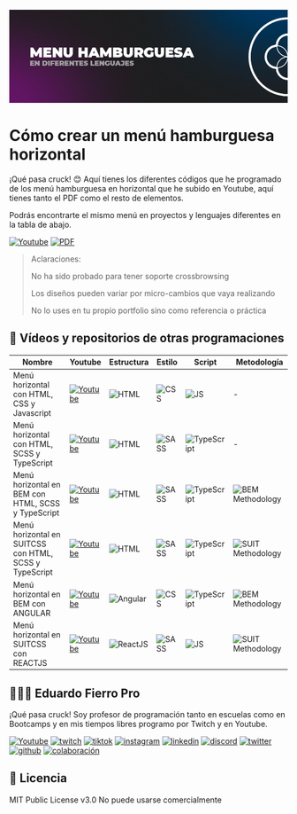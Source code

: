 ![Imagen del proyecto](https://github.com/eduardofierropro/como-crear-un-menu-hamburguesa-horizontal/blob/main/assets/home1.png)

# Cómo crear un menú hamburguesa horizontal

¡Qué pasa cruck! 😊 Aquí tienes los diferentes códigos que he programado de los menú hamburguesa en horizontal que he subido en Youtube, aquí tienes tanto el PDF como el resto de elementos.

Podrás encontrarte el mismo menú en proyectos y lenguajes diferentes en la tabla de abajo.

[![Youtube](https://img.shields.io/static/v1?label=&message=ver%20playlist&color=FF0000&logo=youtube&logoColor=white&style=for-the-badge)](https://youtube.com/playlist?list=PLJpymL0goBgFA5iTweWRejUhBP9TSSNnw)
[![PDF](https://img.shields.io/static/v1?label=&message=descargar%20pdf&color=lightblue&logo=pdf&logoColor=white&style=for-the-badge)](https://github.com/eduardofierropro/como-crear-un-menu-hamburguesa-horizontal/blob/main/menu-horizontal-info.pdf)

> Aclaraciones:
>
> No ha sido probado para tener soporte crossbrowsing
>
> Los diseños pueden variar por micro-cambios que vaya realizando
>
> No lo uses en tu propio portfolio sino como referencia o práctica

## 🔴 Vídeos y repositorios de otras programaciones

| Nombre | Youtube | Estructura | Estilo | Script | Metodología |
|--|--|--|--|--|--|
|Menú horizontal con HTML, CSS y Javascript|[![Youtube](https://img.shields.io/static/v1?label=&message=ver%20playlist&color=FF0000&logo=youtube&logoColor=white&style=for-the-badge)](https://youtu.be/_M0K_q617Kc )|![HTML](https://img.shields.io/static/v1?label=&message=Html&color=orange&logo=html5&logoColor=white&style=for-the-badge)|![CSS](https://img.shields.io/static/v1?label=&message=css&color=blue&logo=css3&logoColor=white&style=for-the-badge)|![JS](https://img.shields.io/static/v1?label=&message=js&color=yellow&logo=javascript&logoColor=white&style=for-the-badge)|-|
|Menú horizontal con HTML, SCSS y TypeScript|[![Youtube](https://img.shields.io/static/v1?label=&message=ver%20playlist&color=FF0000&logo=youtube&logoColor=white&style=for-the-badge)](https://youtu.be/hiFle5lBqck)|![HTML](https://img.shields.io/static/v1?label=&message=Html&color=orange&logo=html5&logoColor=white&style=for-the-badge)|![SASS](https://img.shields.io/static/v1?label=&message=SASS&color=CC6699&logo=sass&logoColor=white&style=for-the-badge)|![TypeScript](https://img.shields.io/static/v1?label=&message=TypeScript&color=3178C6&logo=typescript&logoColor=white&style=for-the-badge)|-|
|Menú horizontal en BEM con HTML, SCSS y TypeScript|[![Youtube](https://img.shields.io/static/v1?label=&message=ver%20playlist&color=FF0000&logo=youtube&logoColor=white&style=for-the-badge)](https://youtu.be/UOzIhbzPcPk)|![HTML](https://img.shields.io/static/v1?label=&message=Html&color=orange&logo=html5&logoColor=white&style=for-the-badge)|![SASS](https://img.shields.io/static/v1?label=&message=SASS&color=CC6699&logo=sass&logoColor=white&style=for-the-badge)|![TypeScript](https://img.shields.io/static/v1?label=&message=TypeScript&color=3178C6&logo=typescript&logoColor=white&style=for-the-badge)|![BEM Methodology](https://img.shields.io/static/v1?label=&message=BEM&color=17A1E6&logo=bem&logoColor=white&style=for-the-badge)|
|Menú horizontal en SUITCSS con HTML, SCSS y TypeScript|[![Youtube](https://img.shields.io/static/v1?label=&message=ver%20playlist&color=FF0000&logo=youtube&logoColor=white&style=for-the-badge)](https://youtu.be/_85lzdSDmtw)|![HTML](https://img.shields.io/static/v1?label=&message=Html&color=orange&logo=html5&logoColor=white&style=for-the-badge)|![SASS](https://img.shields.io/static/v1?label=&message=SASS&color=CC6699&logo=sass&logoColor=white&style=for-the-badge)|![TypeScript](https://img.shields.io/static/v1?label=&message=TypeScript&color=3178C6&logo=typescript&logoColor=white&style=for-the-badge)|![SUIT Methodology](https://img.shields.io/static/v1?label=&message=suitcss&color=lightblue&logo=suit&logoColor=white&style=for-the-badge)|
|Menú horizontal en BEM con ANGULAR |[![Youtube](https://img.shields.io/static/v1?label=&message=ver%20playlist&color=FF0000&logo=youtube&logoColor=white&style=for-the-badge)](https://youtu.be/yMo7nChHa8o)|![Angular](https://img.shields.io/static/v1?label=&message=Angular&color=DD0031&logo=angular&logoColor=white&style=for-the-badge)|![CSS](https://img.shields.io/static/v1?label=&message=css&color=blue&logo=css3&logoColor=white&style=for-the-badge)|![TypeScript](https://img.shields.io/static/v1?label=&message=TypeScript&color=3178C6&logo=typescript&logoColor=white&style=for-the-badge)|![BEM Methodology](https://img.shields.io/static/v1?label=&message=BEM&color=17A1E6&logo=bem&logoColor=white&style=for-the-badge)|
|Menú horizontal en SUITCSS con REACTJS|[![Youtube](https://img.shields.io/static/v1?label=&message=ver%20playlist&color=FF0000&logo=youtube&logoColor=white&style=for-the-badge)](https://youtu.be/bS2UJmROxCE)|![ReactJS](https://img.shields.io/static/v1?label=&message=reactjs&color=17A1E6&logo=react&logoColor=white&style=for-the-badge)|![SASS](https://img.shields.io/static/v1?label=&message=SASS&color=CC6699&logo=sass&logoColor=white&style=for-the-badge)|![JS](https://img.shields.io/static/v1?label=&message=js&color=yellow&logo=javascript&logoColor=white&style=for-the-badge)|![SUIT Methodology](https://img.shields.io/static/v1?label=&message=suitcss&color=lightblue&logo=suit&logoColor=white&style=for-the-badge)|

## 👨🏻‍🏫 Eduardo Fierro Pro
 
¡Qué pasa cruck! Soy profesor de programación tanto en escuelas como en Bootcamps y en mis tiempos libres programo por Twitch y en Youtube.

[![Youtube](https://img.shields.io/static/v1?label=&message=youtube&color=FF0000&logo=youtube&logoColor=white&style=for-the-badge)](https://youtube.com/EduardoFierroPro?sub_confirmation=1)
[![twitch](https://img.shields.io/static/v1?label=&message=twitch&color=6441a5&logo=twitch&logoColor=white&style=for-the-badge)](https://twitch.tv/eduardofierropro)
[![tiktok](https://img.shields.io/static/v1?label=&message=tiktok&color=ff0050&logo=tiktok&logoColor=white&style=for-the-badge)](https://www.tiktok.com/@eduardofierro.pro?)
[![instagram](https://img.shields.io/static/v1?label=&message=instagram&color=5B51D8&logo=instagram&logoColor=white&style=for-the-badge)](https://instagram.com/eduardofierro.pro)
[![linkedin](https://img.shields.io/static/v1?label=&message=linkedin&color=0e76a8&logo=linkedin&logoColor=white&style=for-the-badge)](https://www.linkedin.com/in/eduardofierropro)
[![discord](https://img.shields.io/static/v1?label=&message=discord&color=7289da&logo=discord&logoColor=white&style=for-the-badge)](https://discord.gg/t4Txush)
[![twitter](https://img.shields.io/static/v1?label=&message=twitter&color=1DA1F2&logo=twitter&logoColor=white&style=for-the-badge)](https://twitter.com/edfierropro)
[![github](https://img.shields.io/static/v1?label=&message=github&color=171515&logo=github&logoColor=white&style=for-the-badge)](https://github.com/eduardofierropro)
[![colaboración](https://img.shields.io/static/v1?label=&message=MIS%20CURSOS&color=blue&logo=teach&logoColor=white&style=for-the-badge)](http://colaboracion.eduardofierro.pro)


## 📄 Licencia 

MIT Public License v3.0
No puede usarse comercialmente

